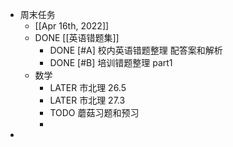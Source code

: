 - 周末任务
	- [[Apr 16th, 2022]]
	- DONE [[英语错题集]]
		- DONE [#A] 校内英语错题整理 配答案和解析
		- DONE  [#B] 培训错题整理 part1
	- 数学
		- LATER  市北理 26.5
		- LATER  市北理 27.3
		- TODO 蘑菇习题和预习
		-
-